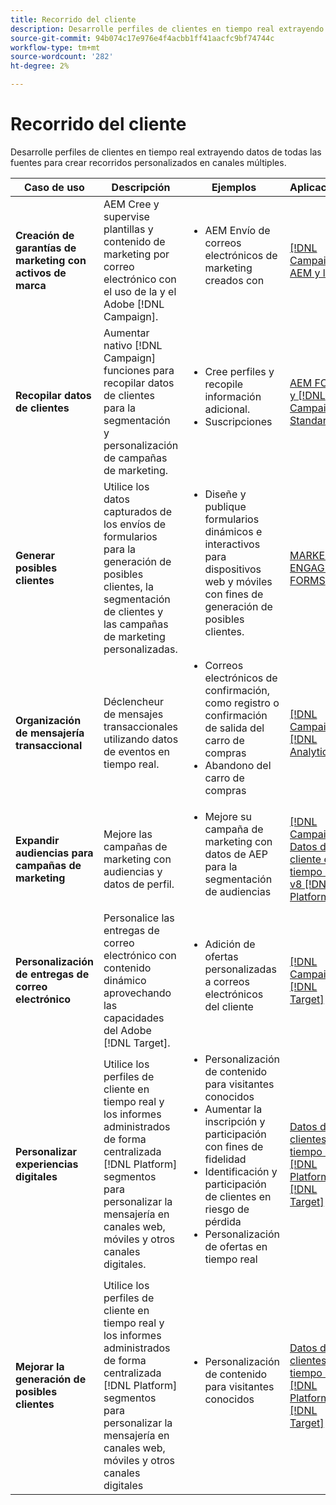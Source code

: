 ```yaml
---
title: Recorrido del cliente
description: Desarrolle perfiles de clientes en tiempo real extrayendo datos de todas las fuentes para crear recorridos personalizados en canales múltiples.
source-git-commit: 94b074c17e976e4f4acbb1ff41aacfc9bf74744c
workflow-type: tm+mt
source-wordcount: '282'
ht-degree: 2%

---
```



# Recorrido del cliente

Desarrolle perfiles de clientes en tiempo real extrayendo datos de todas las fuentes para crear recorridos personalizados en canales múltiples.


<table>
 <thead>
    <tr>
      <th>Caso de uso</th>
      <th>Descripción</th>
      <th>Ejemplos</th>
      <th>Aplicaciones</th>
    </tr>
  </thead>
  <tbody>
<tr>
  <td><strong>Creación de garantías de marketing con activos de marca</strong><br></td>
  <td>AEM Cree y supervise plantillas y contenido de marketing por correo electrónico con el uso de la y el Adobe [!DNL Campaign].</td>
  <td>
    <ul style="margin-top: 0;">
      <li>AEM Envío de correos electrónicos de marketing creados con</li>
    </ul>    
  </td>
  <td><a href="../integrations-between-applications/experience-manager/experience-manager-campaign.md">[!DNL Campaign] AEM y la</a></td>
</tr>

<tr>
  <td><strong>Recopilar datos de clientes</strong><br></td>
 <td>Aumentar nativo [!DNL Campaign] funciones para recopilar datos de clientes para la segmentación y personalización de campañas de marketing.</td>
  <td>
    <ul style="margin-top: 0;">
      <li>Cree perfiles y recopile información adicional. </li>
      <li>Suscripciones</li>
    </ul>
  </td>
  <td><a href="../integrations-between-applications/experience-manager/experience-manager-campaign.md">AEM FORMS y [!DNL Campaign] Standard</a></td>
</tr>

<tr>
  <td><strong>Generar posibles clientes</strong><br></td>
  <td>Utilice los datos capturados de los envíos de formularios para la generación de posibles clientes, la segmentación de clientes y las campañas de marketing personalizadas.</td>
    <td>
    <ul style="margin-top: 0;">
      <li>Diseñe y publique formularios dinámicos e interactivos para dispositivos web y móviles con fines de generación de posibles clientes.</li>
    </ul>
  </td>
  <td><a href="../integrations-between-applications/experience-manager/experience-manager-marketo.md">MARKETO ENGAGE y FORMS</td>
</tr>

<tr>
  <td><strong>Organización de mensajería transaccional</strong><br></td>
  <td>Déclencheur de mensajes transaccionales utilizando datos de eventos en tiempo real.</td>
  <td>
    <ul style="margin-top: 0;">
      <li>Correos electrónicos de confirmación, como registro o confirmación de salida del carro de compras </li>
      <li>Abandono del carro de compras</li>
    </ul>
  </td>
  <td><a href="../integrations-between-applications/campaign/campaign-analytics.md">[!DNL Campaign] y [!DNL Analytics]</a></td>
</tr>

<tr>
  <td><strong>Expandir audiencias para campañas de marketing</strong><br></td>
  <td>Mejore las campañas de marketing con audiencias y datos de perfil.</td>
  <td>
    <ul style="margin-top: 0;">
      <li>Mejore su campaña de marketing con datos de AEP para la segmentación de audiencias</li>
    </ul>
  </td>
 <td><a href="../integrations-between-applications/campaign/campaign-rtcdp.md">[!DNL Campaign] Datos de cliente en tiempo real y v8 [!DNL Platform]</a></td>
</tr>

<tr>
  <td><strong>Personalización de entregas de correo electrónico</strong><br></td>
  <td>Personalice las entregas de correo electrónico con contenido dinámico aprovechando las capacidades del Adobe [!DNL Target].</td>
  <td>
    <ul style="margin-top: 0;">
      <li>Adición de ofertas personalizadas a correos electrónicos del cliente</li>
    </ul>
  </td>
  <td><a href="../integrations-between-applications/campaign/campaign-target.md">[!DNL Campaign] y [!DNL Target]</a></td>
</tr>

<tr>
  <td><strong>Personalizar experiencias digitales</strong><br></td>
  <td>Utilice los perfiles de cliente en tiempo real y los informes administrados de forma centralizada [!DNL Platform] segmentos para personalizar la mensajería en canales web, móviles y otros canales digitales.</td>
  <td>
    <ul style="margin-top: 0;">
      <li>Personalización de contenido para visitantes conocidos</li>
      <li>Aumentar la inscripción y participación con fines de fidelidad</li>
      <li>Identificación y participación de clientes en riesgo de pérdida</li>
      <li>Personalización de ofertas en tiempo real</li>
    </ul>
  </td>
  <td><a href="../integrations-between-applications/rtcdp/rtcdp-target.md">Datos de clientes en tiempo real [!DNL Platform] y [!DNL Target]</a></td>
</tr>

<tr>
  <td><strong>Mejorar la generación de posibles clientes</strong><br></td>
  <td>Utilice los perfiles de cliente en tiempo real y los informes administrados de forma centralizada [!DNL Platform] segmentos para personalizar la mensajería en canales web, móviles y otros canales digitales</td>
  <td>
    <ul style="margin-top: 0;">
      <li>Personalización de contenido para visitantes conocidos</li>
    </ul>
  </td>
  <td><a href="../integrations-between-applications/rtcdp/rtcdp-target.md">Datos de clientes en tiempo real [!DNL Platform] y [!DNL Target]</a></td>
</tr>
</tbody>
</table>

